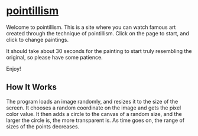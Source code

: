 # [pointillism](http://pardhaponugoti.com/pointillism)

Welcome to pointillism.  This is a site where you can watch famous art created through
the technique of pointillism.  Click on the page to start, and click to change paintings.

It should take about 30 seconds for the painting to start truly resembling the original,
so please have some patience.

Enjoy!

## How It Works

The program loads an image randomly, and resizes it to the size of the screen.  It chooses
a random coordinate on the image and gets the pixel color value.  It then adds a circle to the canvas
of a random size, and the larger the circle is, the more transparent is.  As time goes on,
the range of sizes of the points decreases.
